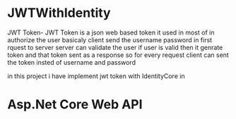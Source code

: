 # JWTWithIdentity

JWT Token- JWT Token is a json web based token  it used in most of in authorize the user
basicaly  client send the username password in first rquest to server server can validate the user 
if user is valid then it genrate token and that token sent as a response so for every request client can sent 
the token insted of username and password

in this project i have implement jwt token with IdentityCore in 
# Asp.Net Core Web API
